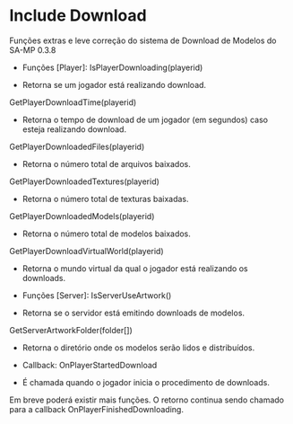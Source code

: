 # Include Download
Funções extras e leve correção do sistema de Download de Modelos do SA-MP 0.3.8

* Funções [Player]:
IsPlayerDownloading(playerid)
- Retorna se um jogador está realizando download.

GetPlayerDownloadTime(playerid)
- Retorna o tempo de download de um jogador (em segundos) caso esteja realizando download.

GetPlayerDownloadedFiles(playerid)
- Retorna o número total de arquivos baixados.

GetPlayerDownloadedTextures(playerid)
- Retorna o número total de texturas baixadas.

GetPlayerDownloadedModels(playerid)
- Retorna o número total de modelos baixados.

GetPlayerDownloadVirtualWorld(playerid)
- Retorna o mundo virtual da qual o jogador está realizando os downloads.

* Funções [Server]:
IsServerUseArtwork()
- Retorna se o servidor está emitindo downloads de modelos.

GetServerArtworkFolder(folder[])
- Retorna o diretório onde os modelos serão lidos e distribuídos.

* Callback:
OnPlayerStartedDownload
- É chamada quando o jogador inicia o procedimento de downloads.


Em breve poderá existir mais funções. O retorno continua sendo chamado para a callback OnPlayerFinishedDownloading.
